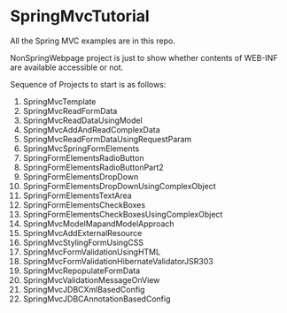 # SpringMvcTutorial
All the Spring MVC examples are in this repo.

NonSpringWebpage project is just to show whether contents of WEB-INF are available accessible or not.

Sequence of Projects to start is as follows:

1. SpringMvcTemplate
2. SpringMvcReadFormData
3. SpringMvcReadDataUsingModel
4. SpringMvcAddAndReadComplexData
5. SpringMvcReadFormDataUsingRequestParam
6. SpringMvcSpringFormElements
7. SpringFormElementsRadioButton
8. SpringFormElementsRadioButtonPart2
9. SpringFormElementsDropDown
10. SpringFormElementsDropDownUsingComplexObject
11. SpringFormElementsTextArea
12. SpringFormElementsCheckBoxes
13. SpringFormElementsCheckBoxesUsingComplexObject
14. SpringMvcModelMapandModelApproach
15. SpringMvcAddExternalResource
16. SpringMvcStylingFormUsingCSS
17. SpringMvcFormValidationUsingHTML
19. SpringMvcFormValidationHibernateValidatorJSR303
20. SpringMvcRepopulateFormData
21. SpringMvcValidationMessageOnView
23. SpringMvcJDBCXmlBasedConfig
24. SpringMvcJDBCAnnotationBasedConfig

